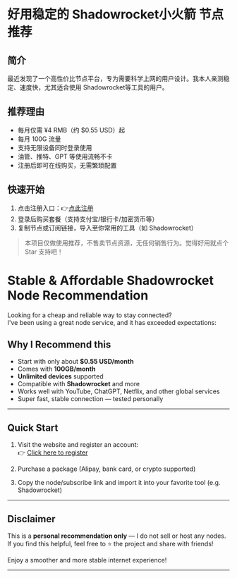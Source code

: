 # 好用稳定的 Shadowrocket小火箭 节点推荐

## 简介

最近发现了一个高性价比节点平台，专为需要科学上网的用户设计。我本人亲测稳定、速度快，尤其适合使用 Shadowrocket等工具的用户。

## 推荐理由
- 每月仅需 ¥4 RMB（约 $0.55 USD）起
- 每月 100G 流量
- 支持无限设备同时登录使用
- 油管、推特、GPT 等使用流畅不卡
- 注册后即可在线购买，无需繁琐配置

## 快速开始
1. 点击注册入口：👉[点此注册](https://yukihasu.org/#/register?code=xk3RSUWH)
2. 登录后购买套餐（支持支付宝/银行卡/加密货币等）
3. 复制节点或订阅链接，导入至你常用的工具（如 Shadowrocket）

> 本项目仅做使用推荐，不售卖节点资源，无任何销售行为。觉得好用就点个 Star 支持吧！

# Stable & Affordable Shadowrocket Node Recommendation

Looking for a cheap and reliable way to stay connected?  
I've been using a great node service, and it has exceeded expectations:

## Why I Recommend this

- Start with only about **$0.55 USD/month**
- Comes with **100GB/month**
- **Unlimited devices** supported
- Compatible with **Shadowrocket** and more
- Works well with YouTube, ChatGPT, Netflix, and other global services
- Super fast, stable connection — tested personally

---

## Quick Start

1. Visit the website and register an account:  
   👉 [Click here to register](https://yukihasu.org/#/register?code=xk3RSUWH)

2. Purchase a package (Alipay, bank card, or crypto supported)

3. Copy the node/subscribe link and import it into your favorite tool (e.g. Shadowrocket)

---

## Disclaimer

This is a **personal recommendation only** — I do not sell or host any nodes.  
If you find this helpful, feel free to ⭐ the project and share with friends!

Enjoy a smoother and more stable internet experience!

---
